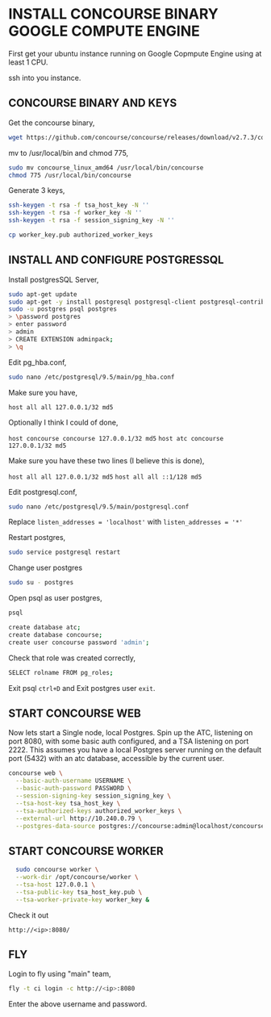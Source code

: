# INSTALL CONCOURSE BINARY GOOGLE COMPUTE ENGINE

First get your ubuntu instance running on Google Copmpute Engine
using at least 1 CPU.

ssh into you instance.

## CONCOURSE BINARY AND KEYS

Get the concourse binary,

```bash
wget https://github.com/concourse/concourse/releases/download/v2.7.3/concourse_linux_amd64
```

mv to /usr/local/bin and chmod 775,

```bash
sudo mv concourse_linux_amd64 /usr/local/bin/concourse
chmod 775 /usr/local/bin/concourse
```

Generate 3 keys,

```bash
ssh-keygen -t rsa -f tsa_host_key -N ''
ssh-keygen -t rsa -f worker_key -N ''
ssh-keygen -t rsa -f session_signing_key -N ''
```

```bash
cp worker_key.pub authorized_worker_keys
```

## INSTALL AND CONFIGURE POSTGRESSQL

Install postgresSQL Server,

```bash
sudo apt-get update
sudo apt-get -y install postgresql postgresql-client postgresql-contrib
sudo -u postgres psql postgres
> \password postgres
> enter password
> admin
> CREATE EXTENSION adminpack;
> \q
```

Edit pg_hba.conf,

```bash
sudo nano /etc/postgresql/9.5/main/pg_hba.conf
```

Make sure you have,

`host all all 127.0.0.1/32 md5`

Optionally I think I could of done,

`host concourse concourse 127.0.0.1/32 md5`
`host atc concourse 127.0.0.1/32 md5`

Make sure you have these two lines (I believe this is done),

`host all all 127.0.0.1/32 md5`
`host all all ::1/128 md5`

Edit postgresql.conf,

```bash
sudo nano /etc/postgresql/9.5/main/postgresql.conf
```

Replace `listen_addresses = 'localhost'` with `listen_addresses = '*'`

Restart postgres,

```bash
sudo service postgresql restart
```

Change user postgres

```bash
sudo su - postgres
```

Open psql as user postgres,

```bash
psql
```

```bash
create database atc;
create database concourse;
create user concourse password 'admin';
```

Check that role was created correctly,

```bash
SELECT rolname FROM pg_roles;
```

Exit psql `ctrl+D` and Exit postgres user `exit`.

## START CONCOURSE WEB

Now lets start a Single node, local Postgres. Spin up the ATC, 
listening on port 8080, with some basic auth configured, and a TSA listening on port 2222.
This assumes you have a local Postgres server running on the default port (5432) 
with an atc database, accessible by the current user.

```bash
concourse web \
  --basic-auth-username USERNAME \
  --basic-auth-password PASSWORD \
  --session-signing-key session_signing_key \
  --tsa-host-key tsa_host_key \
  --tsa-authorized-keys authorized_worker_keys \
  --external-url http://10.240.0.79 \
  --postgres-data-source postgres://concourse:admin@localhost/concourse &
```

## START CONCOURSE WORKER

```bash
  sudo concourse worker \
  --work-dir /opt/concourse/worker \
  --tsa-host 127.0.0.1 \
  --tsa-public-key tsa_host_key.pub \
  --tsa-worker-private-key worker_key &
```

Check it out

`http://<ip>:8080/`

## FLY

Login to fly using "main" team,

```bash
fly -t ci login -c http://<ip>:8080
```

Enter the above username and password.
